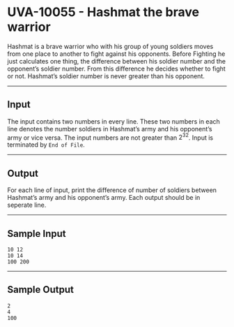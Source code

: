# UVA-10055 - Hashmat the brave warrior

Hashmat is a brave warrior who with his group of young soldiers moves from one place to another to fight against his opponents. Before Fighting he just calculates one thing, the difference between his soldier number and the opponent’s soldier number. From this difference he decides whether to fight or not. Hashmat’s soldier number is never greater than his opponent.

---
## Input

The input contains two numbers in every line. These two numbers in each line denotes the number soldiers in Hashmat’s army and his opponent’s army or vice versa. The input numbers are not greater than $2^{32}$. Input is terminated by `End of File`.

---
## Output

For each line of input, print the difference of number of soldiers between Hashmat’s army and his opponent’s army. Each output should be in seperate line.

---
## Sample Input

```
10 12
10 14
100 200
```

---
## Sample Output

```
2
4
100
```